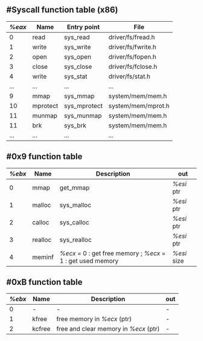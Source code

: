 #Syscall function table (x86)
---
| *%eax* | Name     | Entry point  | File               |
|------|----------|--------------|--------------------|
| 0    | read     | sys_read     | driver/fs/fread.h  |
| 1    | write    | sys_write    | driver/fs/fwrite.h |
| 2    | open     | sys_open     | driver/fs/fopen.h  |
| 3    | close    | sys_close    | driver/fs/fclose.h |
| 4    | write    | sys_stat     | driver/fs/stat.h   |
| ...  | ...      | ...          | ...                |
| 9    | mmap     | sys_mmap     | system/mem/mem.h   |
| 10   | mprotect | sys_mprotect | system/mem/mprot.h |
| 11   | munmap   | sys_munmap   | system/mem/mem.h   |
| 11   | brk      | sys_brk      | system/mem/mem.h   |
| ...  | ...      | ...          | ...                |

#0x9 function table
---
| *%ebx* | Name     | Description  | out |
|------|----------|--------------|-----|
| 0    | mmap     | get_mmap     |  *%esi*  ptr |
| 1    | malloc   | sys_malloc   |  *%esi*  ptr |
| 2    | calloc   | sys_calloc   |  *%esi*  ptr |
| 3    | realloc  | sys_realloc  |  *%esi*  ptr |
| 4    | meminf   | *%ecx* = 0 : get free memory ; *%ecx* = 1 : get used memory |  *%esi*  size|

#0xB function table
---
| *%ebx* | Name     | Description  | out |
|------|----------|--------------|-----|
| 0    | -        | -            | - |
| 1    | kfree    | free memory in *%ecx* (ptr)   | - |
| 2    | kcfree   | free  and clear memory in *%ecx* (ptr)   | - |